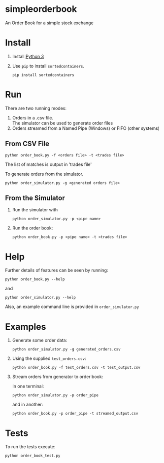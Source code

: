 # simpleorderbook
An Order Book for a simple stock exchange

# Install
1. Install [Python 3](https://wiki.python.org/moin/BeginnersGuide/Download)
2. Use `pip` to install `sortedcontainers`. 

    `pip install sortedcontainers`

# Run
There are two running modes:

1. Orders in a .csv file.  
   The simulator can be used to generate order files
2. Orders streamed from a Named Pipe (Windows) or FIFO (other systems)

## From CSV File
`python order_book.py -f <orders file> -t <trades file>` 

The list of matches is output in 'trades file'

To generate orders from the simulator.

`python order_simulator.py -g <generated orders file>`

## From the Simulator
1. Run the simulator with

    `python order_simulator.py -p <pipe name>`

2. Run the order book:

    `python order_book.py -p <pipe name> -t <trades file>`

# Help
Further details of features can be seen by running: 

`python order_book.py --help`

and

`python order_simulator.py --help`

Also, an example command line is provided in `order_simulator.py`

# Examples
1. Generate some order data: 

    `python order_simulator.py -g generated_orders.csv`

2. Using the supplied `test_orders.csv`:

    `python order_book.py -f test_orders.csv -t test_output.csv`

3. Stream orders from generator to order book:
    
    In one terminal:

    `python order_simulator.py -p order_pipe`

    and in another:

    `python order_book.py -p order_pipe -t streamed_output.csv`

# Tests
To run the tests execute:

`python order_book_test.py`
